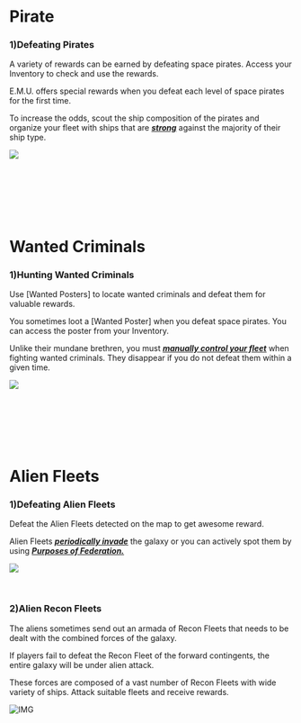 # Pirate

### 1)Defeating Pirates

 A variety of rewards can be earned by defeating space pirates. Access your Inventory to check and use the rewards.

E.M.U. offers special rewards when you defeat each level of space pirates for the first time.

To increase the odds, scout the ship composition of the pirates and organize your fleet with ships that are [***<u>strong</u>***](eng/201normalship#Strengths-and-Weaknesses-of-Ship) against the majority of their ship type.

![](http://astrokings.s3.amazonaws.com/502_001pirate.png)

<br>

<br>

<br>

<br>

<br>

# Wanted Criminals

### 1)Hunting Wanted Criminals

 Use [Wanted Posters] to locate wanted criminals and defeat them for valuable rewards.

You sometimes loot a [Wanted Poster] when you defeat space pirates. You can access the poster from your Inventory.

Unlike their mundane brethren, you must [***<u>manually control your fleet</u>***](eng/503fleetbattle#Fleet-Battle) when fighting wanted criminals. They disappear if you do not defeat them within a given time.

![](http://astrokings.s3.amazonaws.com/502_002bounty.png)



<br>

<br>

<br>

<br>

<br>

# Alien Fleets

### 1)Defeating Alien Fleets

 Defeat the Alien Fleets detected on the map to get awesome reward.

Alien Fleets  [***<u>periodically invade</u>***](eng/701regularevent#Alien-Invasion-Event) the galaxy or you can actively spot them by using [***<u>Purposes of Federation.</u>***](eng/604fedastronest#Scan-Alien-Fleets)

![](http://astrokings.s3.amazonaws.com/502_003alien.png)

<br>

### 2)Alien Recon Fleets

 The aliens sometimes send out an armada of Recon Fleets that needs to be dealt with the combined forces of the galaxy.

If players fail to defeat the Recon Fleet of the forward contingents, the entire galaxy will be under alien attack.

These forces are composed of a vast number of Recon Fleets with wide variety of ships. Attack suitable fleets and receive rewards.

![IMG]()